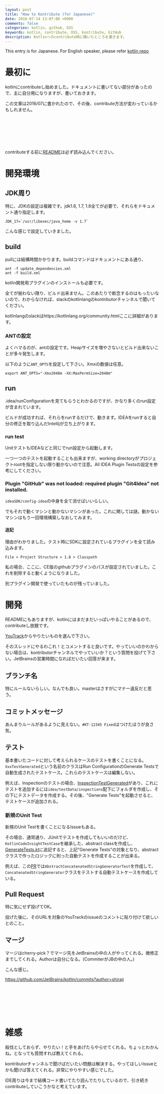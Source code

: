 ```yaml
---
layout: post
title: "How to Kontribute (for Japanese)"
date: 2016-07-14 13:07:08 +0900
comments: false
categories: kotlin, github, OSS
keywords: kotlin, contribute, OSS, kontribute, GitHub
description: Kotlinへのcontribute時に躓いたところを書きます。
---
```


This entry is for Japanese. For English speaker, please refer [kotlin repo](https://github.com/JetBrains/kotlin)

# 最初に

kotlinにcontributeし始めました。ドキュメントに書いてない部分があったので、主に自分用になりますが、書いておきます。

この文章は2016/07に書かれたので、その後、contribute方法が変わっているかもしれません。

<script async src="//pagead2.googlesyndication.com/pagead/js/adsbygoogle.js"></script>
<!-- 728x90 -->
<ins class="adsbygoogle"
     style="display:inline-block;width:728px;height:90px"
     data-ad-client="ca-pub-3940616565912592"
     data-ad-slot="7693358062"></ins>
<script>
(adsbygoogle = window.adsbygoogle || []).push({});
</script>

<!-- more -->


contributeする前に[README](https://github.com/JetBrains/kotlin/blob/master/ReadMe.md)は必ず読み込んでください。

# 開発環境

## JDK周り

特に、JDKの設定は複雑です。jdk1.6, 1.7, 1.8全てが必要で、それらをドキュメント通り指定します。

```
JDK_17=`/usr/libexec/java_home -v 1.7`
```

こんな感じで設定していきました。

## build

pullには結構時間かかります。buildコマンドはドキュメントにある通り、

```
ant -f update_dependencies.xml
ant -f build.xml
```

kotlin開発用プラグインのインストールも必要です。

全てが揃わない限り、ビルド出来ません。このあたりで断念するのはもったいないので、わからなければ、slackのkotlinlangのkontributorチャンネルで聞いてください。

kotlinlangのslackはhttps://kotlinlang.org/community.htmlここに詳細があります。

### ANTの設定

よくハマるのが、antの設定です。Heapサイズを増やさないとビルド出来ないことが多々発生します。

以下のように`ANT_OPTS`を設定して下さい。Xmxの数値は任意。

```
export ANT_OPTS="-Xmx2048m -XX:MaxPermSize=2048m"
```

## run

.idea/runConfigurationを見てもらうとわかるのですが、かなり多くのrun設定が含まれています。

ビルドが成功すれば、それらをrunするだけで、動きます。IDEAをrunすると自分の修正を取り込んだIntellijが立ち上がります。

### run test

UnitテストもIDEAなどと同じでrun設定から起動します。

一つ一つのテストを起動することも出来ますが、working directoryがプロジェクトrootを指定しない限り動かないので注意。All IDEA Plugin Testsの設定を参考にしてください。

### Plugin "GitHub" was not loaded: required plugin "Git4Idea" not installed.

`ideaSDK/config-idea`の中身を全て消せばいいらしい。

でもそれで動くマシンと動かないマシンがあった。これに関しては謎。動かないマシンはもう一回環境構築しなおしてみます。

#### 追記

理由がわかりました。テスト時にSDKに設定されているプラグインを全て読み込みます。

`File > Project Structure > 1.8 > Classpath`

私の場合、ここに、CE版のgithubプラグインのパスが設定されていました。これを削除すると動くようになりました。

別プラグイン開発で使っていたものが残っていました。

# 開発

READMEにもありますが、kotlinにはまだまだいっぱいやることがあるので、contributeし放題です。

[YouTrack](https://youtrack.jetbrains.com/oauth?state=%2Fissues%2FKT%3Fq%3Dtag%3A%2520%257BUp%2520For%2520Grabs%257D%2520%2523Unresolved)からやりたいものを選んで下さい。

そのスレッドにやるわこれ！とコメントすると良いです。やっていいのかわからない場合は、kontributorチャンネルでやっていいか？という質問を投げて下さい。JetBrainsの営業時間になればだいたい回答が来ます。

## ブランチ名

特にルールないらしい。なんでも良い。masterはさすがにマナー違反だと思う。

## コミットメッセージ

あんまりルールがあるように見えない。`#KT-12345 Fixed`はつけたほうが良さ気。

## テスト

基本書いたコードに対して考えられるケースのテストを書くことになる。`XxxTestGenerated`という名前のクラスはRun ConfigurationのGenerate Testsで自動生成されたテストケース。これらのテストケースは編集しない。

例えば、Inspectionのテストの場合、[InspectionTestGenerated](https://github.com/shiraji/kotlin/blob/1.0.3/idea/tests/org/jetbrains/kotlin/idea/codeInsight/InspectionTestGenerated.java)があり、これにテストを追加するには`idea/testData/inspections`配下にフォルダを作成し、その下にテストデータを作成する。その後、"Generate Tests"を起動させると、テストケースが追加される。

### 新規のUnit Test

新規のUnit Testを書くことになるIssueもある。

その場合、通常通り、JUnitでテストを作成してもいいのだけど、`KotlinCodeInsightTestCase`を継承した、abstract classを作成し、[GenerateTests.kt](https://github.com/shiraji/kotlin/blob/1.0.3/ultimate/tests/org/jetbrains/kotlin/tests/GenerateTests.kt)に追記すると、上記"Generate Tests"の対象となり、abstractクラスで作ったロジックに則った自動テストを作成することが出来る。

例えば、この[PR](https://github.com/JetBrains/kotlin/commit/391a0fdde5788ad7c8e854e7eba03a4e186256b5)では`AbstractConcatenatedStringGeneratorTest`を作成して、`ConcatenatedStringGenerator`クラスをテストする自動テストケースを作成している。

## Pull Request

特に気にせず投げてOK。

投げた後に、そのURLを対象のYouTrackのissueのコメントに貼り付けて欲しいとのこと。

## マージ

マージはcherry-pick？でマージ先をJetBrainsの中の人がやってくれる。微修正までしてくれる。Authorは自分になる。(CommiterがJBの中の人。)

こんな感じ。

https://github.com/JetBrains/kotlin/commits?author=shiraji

<script async src="//pagead2.googlesyndication.com/pagead/js/adsbygoogle.js"></script>
<!-- 728x90 -->
<ins class="adsbygoogle"
     style="display:inline-block;width:728px;height:90px"
     data-ad-client="ca-pub-3940616565912592"
     data-ad-slot="7693358062"></ins>
<script>
(adsbygoogle = window.adsbygoogle || []).push({});
</script>

# 雑感

殺伐としておらず、やりたい！と手をあげたらやらせてくれる。ちょっとわかんね。となっても質問すれば教えてくれる。

kontributorチャンネルで聞けばだいたい問題は解決する。やってほしいIssueとかも聞けば答えてくれる。非常にやりやすい感じでした。

IDE周りは今まで結構コード書いてたり読んでたりしているので、引き続きcontributeしていこうかなと考えています。
